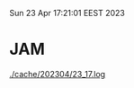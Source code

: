 Sun 23 Apr 17:21:01 EEST 2023
# JAM
<a href='./cache/202304/23_17.log'>./cache/202304/23_17.log</a>
